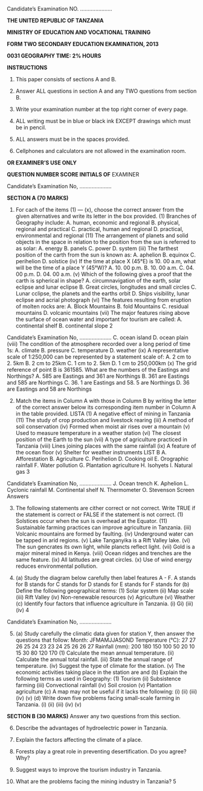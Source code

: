 Candidate’s Examination NO. .....................

**THE UNITED REPUBLIC OF TANZANIA**

**MINISTRY OF EDUCATION AND VOCATIONAL TRAINING**

**FORM TWO SECONDARY EDUCATION EKAMINATION, 2013**

**0031 GEOGRAPHY TIME: 2% HOURS**

**INSTRUCTIONS**

1. This paper consists of sections A and B.

2. Answer ALL questions in section A and any
TWO questions from section B.

3. Write your examination number at the top right corner of every page.

4. ALL writing must be in blue or black ink EXCEPT drawings which must be in pencil.

5. ALL answers must be in the spaces provided.

6. Cellphones and calculators are not allowed in the examination room.

**OR EXAMINER’S USE ONLY**

**QUESTION NUMBER SCORE INITIALS OF**
EXAMINER

Candidate’s Examination No, .....................

**SECTION A (70 MARKS)**

1. For cach of the items (1) — (x), choose the correct answer from the given alternatives and write its letter in the box provided.
(1) Branches of Geography include:
A. human, economic and regional
B. physical, regional and practical
C. practical, human and regional
D. practical, environmental and regional
(11) The arrangement of planets and solid objects in the space in relation to the position from the sun is referred to as solar:
A. energy
B. panels
C. power
D. system
(iii) The farthest position of the carth from the sun is known as:
A. aphelion
B. equinox
C. perihelion
D. solstice
(iv) If the time at place X (45°E) is 10. 00 a.m, what will be the time of a place Y (45°W)?
A. 10. 00 p.m.
B. 10. 00 a.m.
C. 04. 00 p.m.
D. 04. 00 a.m.
(v) Which of the following gives a proof that the carth is spherical in shape?
A. circumnavigation of the earth, solar eclipse and lunar eclipse
B. Great circles, longitudes and small circles
C. Lunar cclipse, the planets and the earths orbit
D. Ships visibility, lunar eclipse and acrial photograph
(vi) The features resulting from eruption of molten rocks are:
A. Block Mountains
B. fold Mountains
C. residual mountains
D. volcanic mountains
(vii) The major features rising above the surface of ocean water and important for tourism are called:
A. continental shelf
B. continental slope
2

Candidate’s Examination No, .....................
C. ocean island
D. ocean plain
(viii) The condition of the atmosphere recorded over a long period of time 1s:
A. climate
B. pressure
C. temperature
D. weather
(ix) A representative scale of 1:250,000 can be represented by a statement scale of:
A. 2 cm to 2. 5km
B. 2 cm to 25km
C. 1 cm to 2. 5km
D. 1 cm to 250,000km
(x) The grid reference of point B is 361585. What are the numbers of the Eastings and Northings?
A. 585 are Eastings and 361 are Northings
B. 361 are Eastings and 585 are Northings
C. 36. 1 are Eastings and 58. 5 are Northings
D. 36 are Eastings and 58 are Northings

2. Match the items in Column A with those in Column B by writing the letter of the correct answer below its corresponding item number in Column A in the table provided.
LISTA
(1) A negative effect of mining in Tanzania
(11) The study of crop production and livestock rearing
(iii) A method of soil conservation
(iv) Formed when moist air rises over a mountain
(v) Used to measure temperature in a weather station
(vi) The closest position of the Earth to the sun
(vii) A type of agriculture practiced in Tanzania
(viii) Lines joining places with the same rainfall
(ix) A feature of the ocean floor
(v) Shelter for weather instruments
LIST B
A. Afforestation
B. Agriculture
C. Perihelion
D. Cooking oil
E. Orographic rainfall
F. Water pollution
G. Plantation agriculture
H. Isohyets
I. Natural gas
3

Candidate’s Examination No, .....................
J. Ocean trench
K. Aphelion
L. Cyclonic rainfall
M. Continental shelf
N. Thermometer
O. Stevenson Screen
Answers

3. The following statements are cither correct or not correct. Write TRUE if the statement is correct or FALSE if the statement is not correct.
(1) Solstices occur when the sun is overhead at the Equator.
(11) Sustainable farming practices can improve agriculture in Tanzania.
(iii) Volcanic mountains are formed by faulting.
(iv) Underground water can be tapped in arid regions.
(v) Lake Tanganyika is a Rift Valley lake.
(vi) The sun gencrates its own light, while plancts reflect light.
(vii) Gold is a major mineral mined in Kenya.
(viii) Ocean ridges and trenches are the same feature.
(ix) All latitudes are great circles.
(x) Use of wind energy reduces environmental pollution.

4. (a) Study the diagram below carefully then label features A - F.
   A stands for
   B stands for
   C stands for
   D stands for
   E stands for
F stands for
(b) Define the following geographical terms:
(1) Solar system
(ii) Map scale
(iii) Rift Valley
(iv) Non-renewable resources
(v) Agriculture
(vi) Weather
(c) Identify four factors that influence agriculture in Tanzania.
(i)
Gi)
(iii)
(iv)
4

Candidate’s Examination No, .....................

5. (a) Study carefully the climatic data given for station Y, then answer the questions that follow:
Month: JFMAMJJASOND
Temperature (°C): 27 27 26 25 24 23 23 24 25 26 26 27
Rainfall (mm): 200 180 150 100 50 20 10 15 30 80 120 170
(1) Calculate the mean annual temperature.
(ii) Calculate the annual total rainfall.
(iii) State the annual range of temperature.
(iv) Suggest the type of climate for the station.
(v) The economic activities taking place in the station are and
(b) Explain the following terms as used in Geography:
(1) Tourism
(ii) Subsistence farming
(iii) Convectional rainfall
(iv) Soil crosion
(v) Plantation agriculture
(c) A map may not be useful if it lacks the following:
(i)
(ii)
(iii)
(iv)
(v)
(d) Write down five problems facing small-scale farming in Tanzania.
(i)
(ii)
(iii)
(iv)
(v)

**SECTION B (30 MARKS)**
Answer any two questions from this section.

6. Describe the advantages of hydroelectric power in Tanzania.

7. Explain the factors affecting the climate of a place.

8. Forests play a great role in preventing desertification. Do you agree? Why?

9. Suggest ways to improve the tourism industry in Tanzania.

10. What are the problems facing the mining industry in Tanzania?
5
